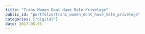 ```yaml
---
title: "Trans Women Dont Have Male Privelege"
public_id: "portfolio/trans_women_dont_have_male_privelege"
categories: ["digital"]
date: 2017-05-05
---
```

